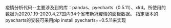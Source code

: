 疫情分析代码--主要涉及到的库：pandas、pyecharts（0.5.11）、xlrd。所使用的数据为2020.1.19-2020.4.27国内34个省市新冠疫情的面板数据。 指定版本的pyecharts的安装可采用pip install pyecharts==0.5.11来实现

